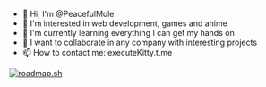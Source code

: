 - 👋 Hi, I'm @PeacefulMole
- 👀 I'm interested in web development, games and anime
- 🌱 I'm currently learning everything I can get my hands on
- 💞️ I want to collaborate in any company with interesting projects
- 📫 How to contact me: executeKitty.t.me

[![roadmap.sh](https://api.roadmap.sh/v1-badge/wide/6463829a410780a6d9b5d9a9?variant=dark)](https://roadmap.sh)

<!---
PeacefulMole/PeacefulMole is a ✨ special ✨ repository because its `README.md` (this file) appears on your GitHub profile.
You can click the Preview link to take a look at your changes.
--->

